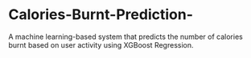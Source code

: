 # Calories-Burnt-Prediction-
A machine learning-based system that predicts the number of calories burnt based on user activity using XGBoost Regression.
